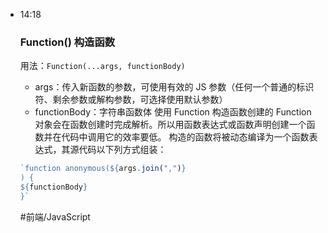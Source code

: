 
- 14:18 
	### Function() 构造函数
	用法：`Function(...args, functionBody)`
	- args：传入新函数的参数，可使用有效的 JS 参数（任何一个普通的标识符、剩余参数或解构参数，可选择使用默认参数）
	- functionBody：字符串函数体
	使用 Function 构造函数创建的 Function 对象会在函数创建时完成解析。所以用函数表达式或函数声明创建一个函数并在代码中调用它的效率要低。
	构造的函数将被动态编译为一个函数表达式，其源代码以下列方式组装：
	```js
	`function anonymous(${args.join(",")}
	) {
	${functionBody}
	}`
	```
	
	#前端/JavaScript  